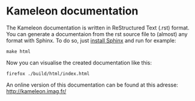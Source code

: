 Kameleon documentation
======================

The Kameleon documentation is written in ReStructured Text (.rst) format.
You can generate a documentaion from the rst source file to (almost) any
format with Sphinx. To do so, just 
[install Sphinx](http://sphinx-doc.org/latest/install.html) and run for example:
```
make html
```
Now you can visualise the created documentation like this:
```
firefox ./build/html/index.html
```

An online version of this documentation can be found at this adresse:
<http://kameleon.imag.fr/>
